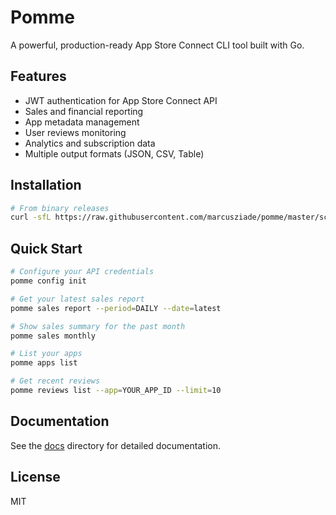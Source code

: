 # Pomme

A powerful, production-ready App Store Connect CLI tool built with Go.

## Features

- JWT authentication for App Store Connect API
- Sales and financial reporting
- App metadata management
- User reviews monitoring
- Analytics and subscription data
- Multiple output formats (JSON, CSV, Table)

## Installation

```bash
# From binary releases
curl -sfL https://raw.githubusercontent.com/marcusziade/pomme/master/scripts/install.sh | bash
```

## Quick Start

```bash
# Configure your API credentials
pomme config init

# Get your latest sales report
pomme sales report --period=DAILY --date=latest

# Show sales summary for the past month
pomme sales monthly

# List your apps
pomme apps list

# Get recent reviews
pomme reviews list --app=YOUR_APP_ID --limit=10
```

## Documentation

See the [docs](./docs) directory for detailed documentation.

## License

MIT
